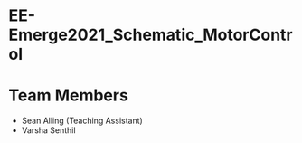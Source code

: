 # EE-Emerge2021_Schematic_MotorControl

# Team Members
* Sean Alling (Teaching Assistant)
* Varsha Senthil
